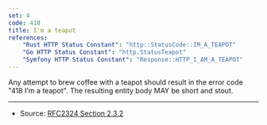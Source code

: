 ```yaml
---
set: 4
code: 418
title: I'm a teapot
references:
    "Rust HTTP Status Constant": "http::StatusCode::IM_A_TEAPOT"
    "Go HTTP Status Constant": "http.StatusTeapot"
    "Symfony HTTP Status Constant": "Response::HTTP_I_AM_A_TEAPOT"
---
```


Any attempt to brew coffee with a teapot should result in the error code "418 I'm a teapot". The resulting entity body MAY be short and stout.

---

* Source: [RFC2324 Section 2.3.2][1]

[1]: <https://tools.ietf.org/html/rfc2324#section-2.3.2>
